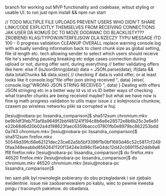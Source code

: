 branch for working out MVP functionality and codebase, witout styling or usable UI.
to run just npm install && npm run start

// TODO
MULTIPLE FILE UPLOADS
PREVENT USERS WHO DIDN'T SHARE LINK/CODE EXPLICITLY THEMSELVES FROM RECEIVING CONNECTIONS
JAK USER DA KOMUŚ DC TO MOZE DODAWAC DO BLACKLISTY???
ZROBIENEI KLAS/TYPOW/INTERFEJSOW DLA RZECZY TYPU MESSAGE ITD
100 - 0 progress validation
CLEANUP OVERALL
replace warning console.log with actually sending information back to client
chunk size as global setting, file id length etc.
tech allowing sender to select which users should receive file he's sending
pausing breaking etc edge cases connection during upload or not, during offer sent, during everything
// better validating offers like here:
    else if (isJsonString(data)) 
      data = JSON.parse(data);
      if(data && data.totalChunks && data.size){ // checking if data is valid offer, or at least looks like it
        console.log("file offer json string received ", data)
      }else{
        console.log("WRONG JSON STRING RECEIVED ", data)
      }
Dealing with offers JSON stringing etc in a better way
Id vs id vs ID
better ways of checking what transfer chunks are being received maybe? but what we have now is fine ig
math progress validation to utils
major issue z z kolejnoscia chunkow, czasem po wireless networku pliki sa corrupted w huj:

[lesiu@nobara-pc lissandra_comparison]$ sha512sum chromium.mkv 
be9b1df3feb7f3af8a9649f2bbf481241f194c8b6e6e28572e8b6b25c3e6e91e22b68d6d20b02a4d198623faec6359baccc07801fb0e8979bc862253bdd0a743  chromium.mkv
[lesiu@nobara-pc lissandra_comparison]$ sha512sum firefox.mkv 
50549d39fc68e62121dec23ce62a5b5bf3396f1b0bf1693d46c52c5817cf2490faa348eeabbd8562641120f13424e3d96c15e04dc12d42c069115d2ddb9a8ff8  firefox.mkv
[lesiu@nobara-pc lissandra_comparison]$ du firefox.mkv 
46520	firefox.mkv
[lesiu@nobara-pc lissandra_comparison]$ du chromium.mkv 
46520	chromium.mkv
[lesiu@nobara-pc lissandra_comparison]$ 

ten sam plik byl rownolegle pobierany do obu przegladarek i sie zjebalo ewidentnie. issue nie zaobserwowalem po kablu, wiec to pewnie kwestia pingu / traconych pakietow. do obadania.